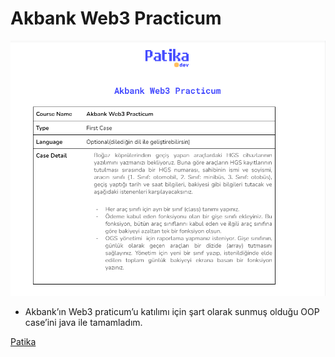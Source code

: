 # Akbank Web3 Practicum

![Praticum.png](Photos/Praticum.png)

- Akbank’ın Web3 praticum’u katılımı için şart olarak sunmuş olduğu OOP case’ini java ile tamamladım.

[Patika](https://www.patika.dev)